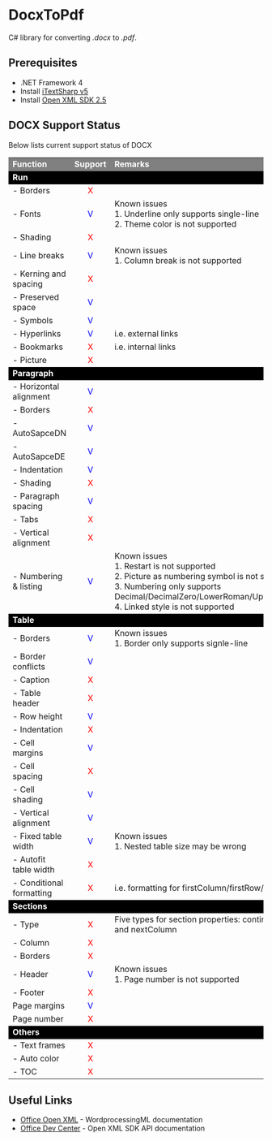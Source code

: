 # DocxToPdf

C# library for converting *.docx* to *.pdf*.

## Prerequisites ##

- .NET Framework 4
- Install [iTextSharp v5](http://sourceforge.net/projects/itextsharp/)
- Install [Open XML SDK 2.5](https://www.microsoft.com/en-us/download/details.aspx?id=30425)

## DOCX Support Status ##

Below lists current support status of DOCX

<table>
 <tr>
  <td bgcolor="gray"><font color="white"><b>Function</b></font></td>
  <td bgcolor="gray"><font color="white"><b>Support</b></font></td>
  <td bgcolor="gray"><font color="white"><b>Remarks</b></font></td>
 </tr>
 <tr>
  <td colspan="3" bgcolor="black"><font color="white"><b>Run</b></font></td>
 </tr>
 <tr>
  <td>- Borders</td>
  <td align="center"><font color="red">X</font></td>
  <td></td>
 </tr>
 <tr>
  <td>- Fonts</td>
  <td align="center"><font color="blue">V</font></td>
  <td>Known issues<br>1. Underline only supports single-line<br>2. Theme color is not supported</td>
 </tr>
 <tr>
  <td>- Shading</td>
  <td align="center"><font color="red">X</font></td>
  <td></td>
 </tr>
 <tr>
  <td>- Line breaks</td>
  <td align="center"><font color="blue">V</font></td>
  <td>Known issues<br>1. Column break is not supported</td>
 </tr>
 <tr>
  <td>- Kerning and spacing</td>
  <td align="center"><font color="red">X</font></td>
  <td></td>
 </tr>
 <tr>
  <td>- Preserved space</td>
  <td align="center"><font color="blue">V</font></td>
  <td></td>
 </tr>
 <tr>
  <td>- Symbols</td>
  <td align="center"><font color="blue">V</font></td>
  <td></td>
 </tr>
 <tr>
  <td>- Hyperlinks</td>
  <td align="center"><font color="blue">V</font></td>
  <td>i.e. external links</td>
 </tr>
 <tr>
  <td>- Bookmarks</td>
  <td align="center"><font color="red">X</font></td>
  <td>i.e. internal links</td>
 </tr>
 <tr>
  <td>- Picture</td>
  <td align="center"><font color="red">X</font></td>
  <td></td>
 </tr>

 <tr>
  <td colspan="3" bgcolor="black"><font color="white"><b>Paragraph</b></font></td>
 </tr>
 <tr>
  <td>- Horizontal alignment</td>
  <td align="center"><font color="blue">V</font></td>
  <td></td>
 </tr>
 <tr>
  <td>- Borders</td>
  <td align="center"><font color="red">X</font></td>
  <td></td>
 </tr>
 <tr>
  <td>- AutoSapceDN</td>
  <td align="center"><font color="blue">V</font></td>
  <td></td>
 </tr>
 <tr>
  <td>- AutoSapceDE</td>
  <td align="center"><font color="blue">V</font></td>
  <td></tr>
 <tr>
  <td>- Indentation</td>
  <td align="center"><font color="blue">V</font></td>
  <td></td>
 </tr>
 <tr>
  <td>- Shading</td>
  <td align="center"><font color="red">X</font></td>
  <td></td>
 </tr>
 <tr>
  <td>- Paragraph spacing</td>
  <td align="center"><font color="blue">V</font></td>
  <td></td>
 </tr>
 <tr>
  <td>- Tabs</td>
  <td align="center"><font color="red">X</font></td>
  <td></td>
 </tr>
 <tr>
  <td>- Vertical alignment</td>
  <td align="center"><font color="red">X</font></td>
  <td></td>
 </tr>
 <tr>
  <td>- Numbering & listing</td>
  <td align="center"><font color="blue">V</font></td>
  <td>Known issues<br>1. Restart is not supported<br>2. Picture as numbering symbol is not supported<br>3. Numbering only supports Decimal/DecimalZero/LowerRoman/UpperRoman/TaiwaneseCountingThousand<br>4. Linked style is not supported</td>
 </tr>

 <tr>
  <td colspan="3" bgcolor="black"><font color="white"><b>Table</b></font></td>
 </tr>
 <tr>
  <td>- Borders</td>
  <td align="center"><font color="blue">V</font></td>
  <td>Known issues<br>1. Border only supports signle-line</td>
 </tr>
 <tr>
  <td>- Border conflicts</td>
  <td align="center"><font color="blue">V</font></td>
  <td></td>
 </tr>
 <tr>
  <td>- Caption</td>
  <td align="center"><font color="red">X</font></td>
  <td></td>
 </tr>
 <tr>
  <td>- Table header</td>
  <td align="center"><font color="red">X</font></td>
  <td></td>
 </tr>
 <tr>
  <td>- Row height</td>
  <td align="center"><font color="blue">V</font></td>
  <td></td>
 </tr>
 <tr>
  <td>- Indentation</td>
  <td align="center"><font color="red">X</font></td>
  <td></td>
 </tr>
 <tr>
  <td>- Cell margins</td>
  <td align="center"><font color="blue">V</font></td>
  <td></td>
 </tr>
 <tr>
  <td>- Cell spacing</td>
  <td align="center"><font color="red">X</font></td>
  <td></td>
 </tr>
 <tr>
  <td>- Cell shading</td>
  <td align="center"><font color="blue">V</font></td>
  <td></td>
 </tr>
 <tr>
  <td>- Vertical alignment</td>
  <td align="center"><font color="blue">V</font></td>
  <td></td>
 </tr>
 <tr>
  <td>- Fixed table width</td>
  <td align="center"><font color="blue">V</font></td>
  <td>Known issues<br>1. Nested table size may be wrong</td>
 </tr>
 <tr>
  <td>- Autofit table width</td>
  <td align="center"><font color="red">X</font></td>
  <td></td>
 </tr>
 <tr>
  <td>- Conditional formatting</td>
  <td align="center"><font color="red">X</font></td>
  <td>i.e. formatting for firstColumn/firstRow/lastColumn/lastRow/noHBand/noVBand</td>
 </tr>

 <tr>
  <td colspan="3" bgcolor="black"><font color="white"><b>Sections</b></font></td>
 </tr>
 <tr>
  <td>- Type</td>
  <td align="center"><font color="red">X</font></td>
  <td>Five types for section properties: continuous, evenPage, oddPage, nextPage, and nextColumn</td>
 </tr>
 <tr>
  <td>- Column</td>
  <td align="center"><font color="red">X</font></td>
  <td></td>
 </tr>
 <tr>
  <td>- Borders</td>
  <td align="center"><font color="red">X</font></td>
  <td></td>
 </tr>
 <tr>
  <td>- Header</td>
  <td align="center"><font color="blue">V</font></td>
  <td>Known issues<br>1. Page number is not supported</td>
 </tr>
 <tr>
  <td>- Footer</td>
  <td align="center"><font color="red">X</font></td>
  <td></td>
 </tr>
 <tr>
  <td>Page margins</td>
  <td align="center"><font color="blue">V</font></td>
  <td></td>
 </tr>
 <tr>
  <td>Page number</td>
  <td align="center"><font color="red">X</font></td>
  <td></td>
 </tr>

 <tr>
  <td colspan="3" bgcolor="black"><font color="white"><b>Others</b></font></td>
 </tr>
 <tr>
  <td>- Text frames</td>
  <td align="center"><font color="red">X</font></td>
  <td></td>
 </tr>
 <tr>
  <td>- Auto color</td>
  <td align="center"><font color="red">X</font></td>
  <td></td>
 </tr>
 <tr>
  <td>- TOC</td>
  <td align="center"><font color="red">X</font></td>
  <td></td>
 </tr>
</table>

## Useful Links ##

- [Office Open XML](http://officeopenxml.com/WPcontentOverview.php) - WordprocessingML documentation
- [Office Dev Center](https://msdn.microsoft.com/en-us/library/office/documentformat.openxml.wordprocessing.aspx) - Open XML SDK API documentation

